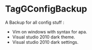 TagGConfigBackup
================

A Backup for all config stuff :
- Vim on windows with syntax for apa.
- Visual studio 2010 dark theme.
- Visual studio 2010 dark settings.
